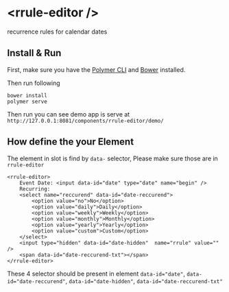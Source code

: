# &lt;rrule-editor /&gt;

recurrence rules for calendar dates

## Install & Run

First, make sure you have the [Polymer CLI](https://www.npmjs.com/package/polymer-cli) and [Bower](https://bower.io/#install-bower) installed.

Then run following
```
bower install
polymer serve
```

Then run you can see demo app is serve at `http://127.0.0.1:8081/components/rrule-editor/demo/`

## How define the your Element

The element in slot is find by `data-` selector, Please make sure those are in `rrule-editor`
```
<rrule-editor>
    Event Date: <input data-id="date" type="date" name="begin" />
    Recurring:
    <select name="reccurend" data-id="date-reccurend">
        <option value="no">No</option>
        <option value="daily">Daily</option>
        <option value="weekly">Weekly</option>
        <option value="monthly">Monthly</option>
        <option value="yearly">Yearly</option>
        <option value="custom">Custom</option>
    </select>
    <input type="hidden" data-id="date-hidden"  name="rrule" value="" />
    <span data-id="date-reccurend-txt"></span>
</rrule-editor>
```

These 4 selector should be present in element `data-id="date"`,
`data-id="date-reccurend"`, `data-id="date-hidden"`, `data-id="date-reccurend-txt"`
